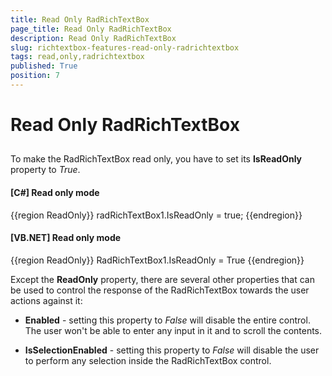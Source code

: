 ```yaml
---
title: Read Only RadRichTextBox
page_title: Read Only RadRichTextBox
description: Read Only RadRichTextBox
slug: richtextbox-features-read-only-radrichtextbox
tags: read,only,radrichtextbox
published: True
position: 7
---
```


# Read Only RadRichTextBox



## 

To make the RadRichTextBox read only, you have to set its __IsReadOnly__ property to *True*.

#### __[C#] Read only mode__

{{region ReadOnly}}
	            radRichTextBox1.IsReadOnly = true;
	{{endregion}}



#### __[VB.NET] Read only mode__

{{region ReadOnly}}
	        RadRichTextBox1.IsReadOnly = True
	{{endregion}}



Except the __ReadOnly__ property, there are several other properties that can be used to control the response
        	of the RadRichTextBox towards the user actions against it:
        

* __Enabled__ - setting this property to *False* will disable the entire control.
		  	The user won't be able to enter any input in it and to scroll the contents.  
		  

* __IsSelectionEnabled__ - setting this property to *False* will disable the user
		  	to perform any selection inside the RadRichTextBox control.
		  
